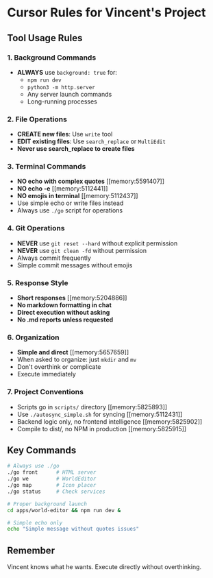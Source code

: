 # Cursor Rules for Vincent's Project

## Tool Usage Rules

### 1. Background Commands
- **ALWAYS** use `background: true` for:
  - `npm run dev`
  - `python3 -m http.server`
  - Any server launch commands
  - Long-running processes

### 2. File Operations
- **CREATE new files**: Use `write` tool
- **EDIT existing files**: Use `search_replace` or `MultiEdit`
- **Never use search_replace to create files**

### 3. Terminal Commands
- **NO echo with complex quotes** [[memory:5591407]]
- **NO echo -e** [[memory:5112441]]
- **NO emojis in terminal** [[memory:5112437]]
- Use simple echo or write files instead
- Always use `./go` script for operations

### 4. Git Operations
- **NEVER** use `git reset --hard` without explicit permission
- **NEVER** use `git clean -fd` without permission
- Always commit frequently
- Simple commit messages without emojis

### 5. Response Style
- **Short responses** [[memory:5204886]]
- **No markdown formatting in chat**
- **Direct execution without asking**
- **No .md reports unless requested**

### 6. Organization
- **Simple and direct** [[memory:5657659]]
- When asked to organize: just `mkdir` and `mv`
- Don't overthink or complicate
- Execute immediately

### 7. Project Conventions
- Scripts go in `scripts/` directory [[memory:5825893]]
- Use `./autosync_simple.sh` for syncing [[memory:5112431]]
- Backend logic only, no frontend intelligence [[memory:5825902]]
- Compile to dist/, no NPM in production [[memory:5825915]]

## Key Commands

```bash
# Always use ./go
./go front      # HTML server
./go we         # WorldEditor
./go map        # Icon placer
./go status     # Check services

# Proper background launch
cd apps/world-editor && npm run dev &

# Simple echo only
echo "Simple message without quotes issues"
```

## Remember
Vincent knows what he wants. Execute directly without overthinking.
